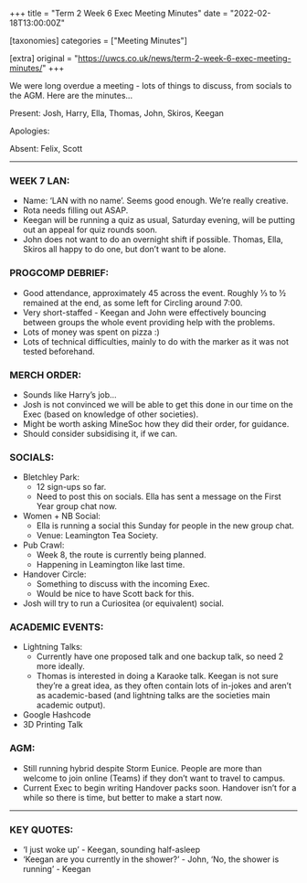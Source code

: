 +++
title = "Term 2 Week 6 Exec Meeting Minutes"
date = "2022-02-18T13:00:00Z"

[taxonomies]
categories = ["Meeting Minutes"]

[extra]
original = "https://uwcs.co.uk/news/term-2-week-6-exec-meeting-minutes/"
+++

<p data-block-key="y8w7i">We were long overdue a meeting - lots of things to discuss, from socials to the AGM. Here are the minutes...</p>

<!-- more -->

Present: Josh, Harry, Ella, Thomas, John, Skiros, Keegan

Apologies:

Absent: Felix, Scott



***

### **WEEK 7 LAN:**

  - Name: ‘LAN with no name’. Seems good enough. We’re really creative.
  - Rota needs filling out ASAP.
  - Keegan will be running a quiz as usual, Saturday evening, will be putting out an appeal for quiz rounds soon.
  - John does not want to do an overnight shift if possible. Thomas, Ella, Skiros all happy to do one, but don’t want to be alone.

### **PROGCOMP DEBRIEF:**

  - Good attendance, approximately 45 across the event. Roughly ⅓ to ½ remained at the end, as some left for Circling around 7:00.
  - Very short-staffed - Keegan and John were effectively bouncing between groups the whole event providing help with the problems.
  - Lots of money was spent on pizza :)
  - Lots of technical difficulties, mainly to do with the marker as it was not tested beforehand.

### **MERCH ORDER:**

  - Sounds like Harry’s job…
  - Josh is not convinced we will be able to get this done in our time on the Exec (based on knowledge of other societies).
  - Might be worth asking MineSoc how they did their order, for guidance.
  - Should consider subsidising it, if we can.

### **SOCIALS:**

  - Bletchley Park:
      - 12 sign-ups so far.
      - Need to post this on socials. Ella has sent a message on the First Year group chat now.
  - Women + NB Social:
      - Ella is running a social this Sunday for people in the new group chat.
      - Venue: Leamington Tea Society.
  - Pub Crawl:
      - Week 8, the route is currently being planned.
      - Happening in Leamington like last time.
  - Handover Circle:
      - Something to discuss with the incoming Exec.
      - Would be nice to have Scott back for this.
  - Josh will try to run a Curiositea (or equivalent) social.

### **ACADEMIC EVENTS:**

  - Lightning Talks:
      - Currently have one proposed talk and one backup talk, so need 2 more ideally.
      - Thomas is interested in doing a Karaoke talk. Keegan is not sure they’re a great idea, as they often contain lots of in-jokes and aren’t as academic-based (and lightning talks are the societies main academic output).
  - Google Hashcode
  - 3D Printing Talk

### **AGM:**

  - Still running hybrid despite Storm Eunice. People are more than welcome to join online (Teams) if they don’t want to travel to campus.
  - Current Exec to begin writing Handover packs soon. Handover isn’t for a while so there is time, but better to make a start now.



***

### **KEY QUOTES:**

  - ‘I just woke up’ - Keegan, sounding half-asleep
  - ‘Keegan are you currently in the shower?’ - John, ‘No, the shower is running’ - Keegan

